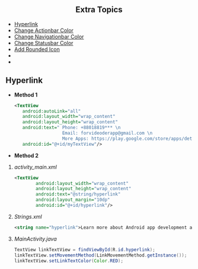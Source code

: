 <h2 align="center">Extra Topics</h2>

* [Hyperlink](#)
* [Change Actionbar Color](#)
* [Change Navigationbar Color](#)
* [Change Statusbar Color](#)
* [Add Rounded Icon](#)
* [](#)
* [](#)


## Hyperlink
* **Method 1**
	```xml
	<TextView
	   android:autoLink="all"
	   android:layout_width="wrap_content"
	   android:layout_height="wrap_content"
	   android:text=" Phone: +88018819*** \n   
					  Email: forvideoderapp@gmail.com \n
				      More Apps: https://play.google.com/store/apps/details?id=com.codewithharry.isangeet  "
	   android:id="@+id/myTextView"/>
	```
* **Method 2**
1. *activity_main.xml*
	```xml
	<TextView
			android:layout_width="wrap_content"
			android:layout_height="wrap_content"
			android:text="@string/hyperlink"
			android:layout_margin="10dp"
			android:id="@+id/hyperlink"/>
	```
2. *Strings.xml*
	```xml
	<string name="hyperlink">Learn more about Android app development at\n<a href="https://learntodroid.com">LearnToDroid.com</a></string>
	```
3. *MainActivity.java*
	```java
	TextView linkTextView = findViewById(R.id.hyperlink);
   linkTextView.setMovementMethod(LinkMovementMethod.getInstance());
   linkTextView.setLinkTextColor(Color.RED);
	```

